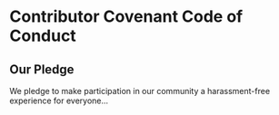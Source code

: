 # Contributor Covenant Code of Conduct

## Our Pledge

We pledge to make participation in our community a harassment-free experience for everyone...
